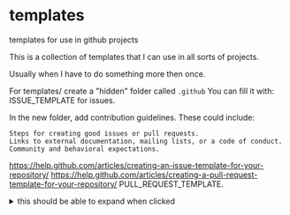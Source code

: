 # templates
templates for use in github projects

This is a collection of templates that I can use in all sorts of projects. 

Usually when I have to do something more then once.

For templates/  create a "hidden" folder called `.github` 
You can fill it with: ISSUE_TEMPLATE for issues. 

In the new folder, add contribution guidelines. These could include:

    Steps for creating good issues or pull requests.
    Links to external documentation, mailing lists, or a code of conduct.
    Community and behavioral expectations.

https://help.github.com/articles/creating-an-issue-template-for-your-repository/
https://help.github.com/articles/creating-a-pull-request-template-for-your-repository/
PULL_REQUEST_TEMPLATE.

<details>
<summary> this should be able to expand when clicked </summary>
woooooooooooooooooooooooooow sooo much letters!
</details>
